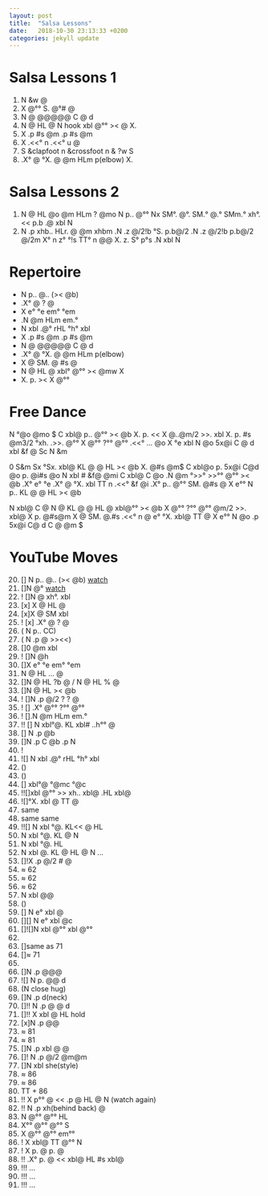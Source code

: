 ```yaml
---
layout: post
title:  "Salsa Lessons"
date:   2018-10-30 23:13:33 +0200
categories: jekyll update
---
```



# Salsa Lessons 1
1. N &w @
2. X @°° S. @°# @
3. N @ @@@@@ C @ d
4. N @ HL @ N hook xbl @°° >< @ X.
5. X .p #s @m .p #s @m
6. X .<<° n .<<° u @
6. S &clapfoot n &crossfoot n & ?w S
7. .X° @ °X. @ @m HLm p(elbow) X.

# Salsa Lessons 2
1. N @ HL @o @m HLm ? @mo N p.. @°° Nx SM°. @°. SM.° @.° SMm.° xh°. <<  p.b .@ xbl N
2. N .p xhb.. HLr. @ @m xhbm .N .z @/2!b °S. p.b@/2 .N .z @/2!b p.b@/2 @/2m X° n z° °!s TT° n @@ X. z. S° p°s .N xbl N


# Repertoire
- N p.. @.. (>< @b)
-  .X° @ ? @
- X e° °e em° °em
- .N @m HLm em.°
- N xbl .@° rHL °h° xbl
- X .p #s @m .p #s @m
- N @ @@@@@ C @ d
- .X° @ °X. @ @m HLm p(elbow)
- X @ SM. @ #s @
- N @ HL @ xbl° @°° >< @mw X
- X. p. >< X @°°

# Free Dance
N °@o @mo $ C xbl@ p.. @°° >< @b X. p. << X @..@m/2 >>. xbl X. p. #s @m3/2 °xh.  .>>. @°° X @°° ?°° @°° .<<° … @o X °e xbl N @o 5x@i C @ d xbl &f @ Sc N &m

0 S&m Sx °Sx. xbl@ KL @ @ HL >< @b X. @#s @m$ C xbl@o p. 5x@i C@d @o p. @i#s @o N xbl # &f@ @mi C xbl@ C @o .N @m °>>° >>°° @°° >< @b .X° e° °e .X° @ °X. xbl TT n .<<° &f @i .X° p.. @°° SM. @#s @ X e°° N p.. KL @ @ HL >< @b

N xbl@ C @ N @ KL @ @ HL @ xbl@°° >< @b X @°° ?°° @°° @m/2 >>. xbl@ X p. @#s@m X @ SM. @.#s .<<° n @ e° °X. xbl@ TT @ X e°° N @o .p 5x@i C@ d C @ @m $

# YouTube Moves
20. [] N p.. @.. (>< @b) [watch](https://www.youtube.com/watch?v=t39C2rq_PWo&list=PLzQLYa4i8-6ttepSkMUotELuuWBWZX63g&index=11)
21. []N @° [watch](https://www.youtube.com/watch?v=1g322euzmBQ)
22. ! []N @ xh°. xbl
23. [x] X @ HL @
24.  [x]X @ SM xbl
25. ! [x] .X° @ ? @
26. ( N p.. CC)
27. ( N .p @ >><<)
28. []0 @m xbl
29. ! []N @h
30. []X e° °e em° °em
31. N @ HL ... @
32. []N @ HL ?b @ / N @ HL % @
33.  []N @ HL >< @b
34. ! []N .p @/2 ? ? @
35. ! [] .X° @°° ?°° @°°
36. ! [].N @m HLm em.°
37. !! []  N xbl°@. KL xbl# ..h°° @
38. []  N .p @b
39. []N .p C @b .p N
40. !
41. ![] N xbl .@° rHL °h° xbl
42. ()
43. ()
44. [] xbl°@ °@mc °@c
45. !![]xbl @°° >> xh.. xbl@ .HL xbl@
46. ![]°X. xbl @ TT @
47. same
48. same same
49. !![] N xbl °@. KL<< @ HL
50.  N xbl °@. KL @ N
51. N xbl °@. HL
52. N xbl @. KL @ HL @ N
...
62.  []!X .p @/2 # @
63. ≈ 62
64. ≈ 62
65. ≈ 62
66.  N xbl @@
67. ()
68. [] N e° xbl @
69. [][] N e° xbl @c
70. []![]N xbl @°° xbl @°°
71. []()
72. []same as 71
73. []≈ 71
74. []()
75. []N .p @@@
76. ![] N p. @@ d
77. (N close hug)
78. []N .p d(neck)
79. []!! N .p @ @ d
80. []!! X xbl @ HL hold
81. [x]N .p @@
82. ≈ 81
83. ≈ 81
84. []N .p xbl @ @
85. []! N .p @/2  @m@m
86. []N xbl she(style)
87. ≈ 86
88. ≈ 86
89. TT + 86
90. !! X p°° @ << .p @ HL @ N (watch again)
91. !! N .p xh(behind back) @
92. N @°° @°° HL
93. X°° @°° @°° S
94. X @°° @°° em°°
95. ! X xbl@ TT @°° N
96. ! X p. @ p. @
97. !! .X° p. @ << xbl@ HL #s xbl@
98. !!! ...
99. !!! ...
100. !!! ...
